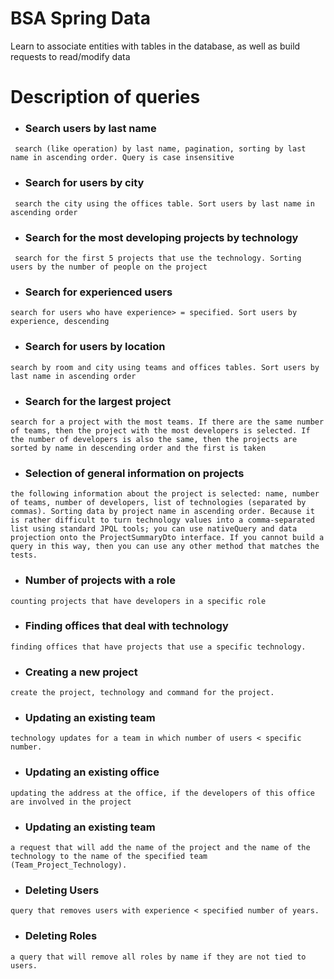 # BSA Spring Data
 Learn to associate entities with tables in the database, as well as build requests to read/modify data

# Description of queries

* ### Search users by last name
``` search (like operation) by last name, pagination, sorting by last name in ascending order. Query is case insensitive```
 
 
* ### Search for users by city
``` search the city using the offices table. Sort users by last name in ascending order```
 
* ### Search for the most developing projects by technology
``` search for the first 5 projects that use the technology. Sorting users by the number of people on the project```
 
* ### Search for experienced users
 ```search for users who have experience> = specified. Sort users by experience, descending```
 
 * ### Search for users by location
 ```search by room and city using teams and offices tables. Sort users by last name in ascending order```
 
 * ### Search for the largest project
 ```search for a project with the most teams. If there are the same number of teams, then the project with the most developers is selected. If the number of developers is also the same, then the projects are sorted by name in descending order and the first is taken```
 
 * ### Selection of general information on projects
 ```the following information about the project is selected: name, number of teams, number of developers, list of technologies (separated by commas). Sorting data by project name in ascending order. Because it is rather difficult to turn technology values into a comma-separated list using standard JPQL tools; you can use nativeQuery and data projection onto the ProjectSummaryDto interface. If you cannot build a query in this way, then you can use any other method that matches the tests.```
 
 * ### Number of projects with a role
 ```counting projects that have developers in a specific role```
 
  * ### Finding offices that deal with technology
 ```finding offices that have projects that use a specific technology.```
 
  * ### Creating a new project
 ```create the project, technology and command for the project.```
 
  * ### Updating an existing team
 ```technology updates for a team in which number of users < specific number.```
 
  * ### Updating an existing office
 ```updating the address at the office, if the developers of this office are involved in the project```
 
  * ### Updating an existing team
 ```a request that will add the name of the project and the name of the technology to the name of the specified team (Team_Project_Technology).```
 
   * ### Deleting Users
 ```query that removes users with experience < specified number of years.```
 
   * ### Deleting Roles
 ```a query that will remove all roles by name if they are not tied to users.```
